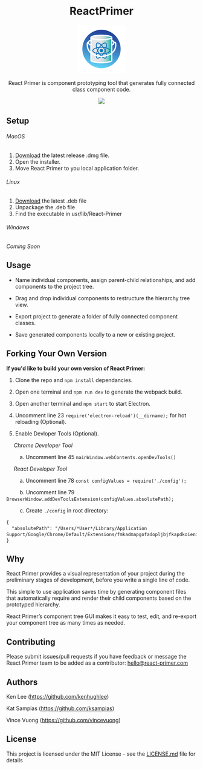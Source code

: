 <h1><center>ReactPrimer </center></h1>
<p align="center">
  <img src="/assets/icons/png/128x128.png">
</p>

<p align="center">React Primer is component prototyping tool that generates fully connected class component code.</p>
<p align="center">
<img src="/assets/demo/demo_15mb.gif"/>
</p>

## Setup

###### MacOS

1. [Download](https://github.com/ReactPrimer/ReactPrimer/releases/download/0.0.0.0.2/ReactPrimer.dmg) the latest release .dmg file.
2. Open the installer.
3. Move React Primer to you local application folder.

###### Linux
1. [Download](https://github.com/ReactPrimer/ReactPrimer/releases/download/0.0.0.0.2/React-Primer_1.0.0_amd64.deb) the latest .deb file  
2. Unpackage the .deb file 
3. Find the executable in  usr/lib/React-Primer

###### Windows
*Coming Soon*

## Usage

* Name individual components, assign parent-child relationships, and add components to the project tree.

* Drag and drop individual components to restructure the hierarchy tree view.

* Export project to generate a folder of fully connected component classes.

* Save generated components locally to a new or existing project.

## Forking Your Own Version
**If you'd like to build your own version of React Primer:**

1. Clone the repo and `npm install` dependancies.

2. Open one terminal and `npm run dev` to generate the webpack build.

3. Open another terminal and `npm start` to start Electron.

4. Uncomment line 23 `require('electron-reload')(__dirname);` for hot reloading (Optional).

3. Enable Devloper Tools (Optional).

&nbsp;&nbsp;&nbsp;&nbsp; *Chrome Developer Tool*

&nbsp;&nbsp;&nbsp;&nbsp;&nbsp;&nbsp;&nbsp;&nbsp; a. Uncomment line 45 `mainWindow.webContents.openDevTools()`

&nbsp;&nbsp;&nbsp;&nbsp; *React Developer Tool*

&nbsp;&nbsp;&nbsp;&nbsp;&nbsp;&nbsp;&nbsp;&nbsp; a. Uncomment line 78 `const configValues = require('./config');`

&nbsp;&nbsp;&nbsp;&nbsp;&nbsp;&nbsp;&nbsp;&nbsp; b. Uncomment line 79 `BrowserWindow.addDevToolsExtension(configValues.absolutePath);`

&nbsp;&nbsp;&nbsp;&nbsp;&nbsp;&nbsp;&nbsp;&nbsp; c. Create `./config` in root directory:

```
{
  "absolutePath": "/Users/*User*/Library/Application Support/Google/Chrome/Default/Extensions/fmkadmapgofadopljbjfkapdkoienihi/2.5.2_0"
}
```

## Why

React Primer provides a visual representation of your project during the preliminary stages of development, before you write a single line of code.

This simple to use application saves time by generating component files that automatically require and render their child components based on the prototyped hierarchy.

React Primer’s component tree GUI makes it easy to test, edit, and re-export your component tree as many times as needed.


## Contributing


Please submit issues/pull requests if you have feedback or message the React Primer team to be added as a contributor: hello@react-primer.com


## Authors

Ken Lee (https://github.com/kenhughlee)

Kat Sampias (https://github.com/ksampias)

Vince Vuong (https://github.com/vincevuong)

## License

This project is licensed under the MIT License - see the [LICENSE.md](LICENSE.md) file for details
